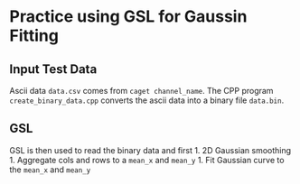 # Practice using GSL for Gaussin Fitting

## Input Test Data
Ascii data `data.csv` comes from `caget channel_name`.
The CPP program `create_binary_data.cpp` converts the ascii data into a binary file
`data.bin`.

## GSL
GSL is then used to read the binary data and first
    1. 2D Gaussian smoothing
    1. Aggregate cols and rows to a `mean_x` and `mean_y`
    1. Fit Gaussian curve to the `mean_x` and `mean_y`




